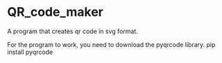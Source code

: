 # QR_code_maker
A program that creates qr code in svg format.

For the program to work, you need to download the pyqrcode library.
pip install pyqrcode
